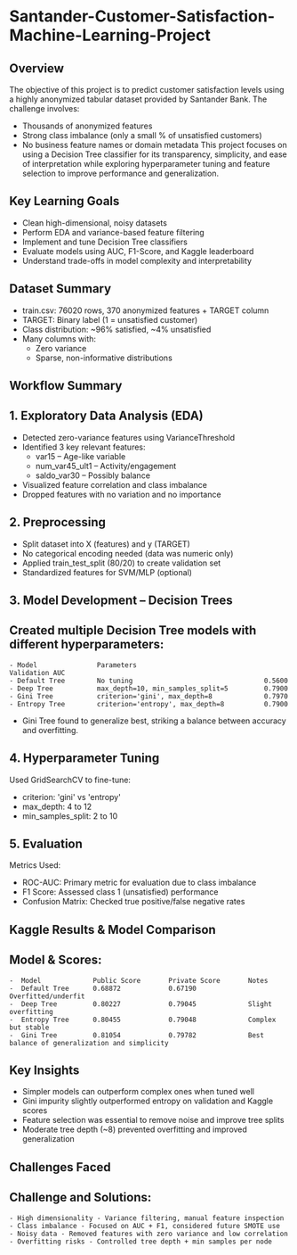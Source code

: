 # Santander-Customer-Satisfaction-Machine-Learning-Project

## Overview
The objective of this project is to predict customer satisfaction levels using a highly anonymized tabular dataset provided by Santander Bank. The challenge involves:
 - Thousands of anonymized features
 - Strong class imbalance (only a small % of unsatisfied customers)
 - No business feature names or domain metadata
This project focuses on using a Decision Tree classifier for its transparency, simplicity, and ease of interpretation while exploring hyperparameter tuning and feature selection to improve performance and generalization.

## Key Learning Goals
 - Clean high-dimensional, noisy datasets
 - Perform EDA and variance-based feature filtering
 - Implement and tune Decision Tree classifiers
 - Evaluate models using AUC, F1-Score, and Kaggle leaderboard
 - Understand trade-offs in model complexity and interpretability
   
## Dataset Summary
 - train.csv: 76020 rows, 370 anonymized features + TARGET column
 - TARGET: Binary label (1 = unsatisfied customer)
 - Class distribution: ~96% satisfied, ~4% unsatisfied
 - Many columns with:
    - Zero variance
    - Sparse, non-informative distributions
  
 ## Workflow Summary
 ## 1. Exploratory Data Analysis (EDA)
  - Detected zero-variance features using VarianceThreshold
  - Identified 3 key relevant features:
    - var15 – Age-like variable
    - num_var45_ult1 – Activity/engagement
    - saldo_var30 – Possibly balance
  - Visualized feature correlation and class imbalance
  - Dropped features with no variation and no importance
    
 ## 2. Preprocessing
  - Split dataset into X (features) and y (TARGET)
  - No categorical encoding needed (data was numeric only)
  - Applied train_test_split (80/20) to create validation set
  - Standardized features for SVM/MLP (optional)
    
 ## 3. Model Development – Decision Trees
   ## Created multiple Decision Tree models with different hyperparameters:
    - Model               Parameters                             Validation AUC
    - Default Tree        No tuning                                 0.5600
    - Deep Tree           max_depth=10, min_samples_split=5         0.7900
    - Gini Tree           criterion='gini', max_depth=8             0.7970
    - Entropy Tree        criterion='entropy', max_depth=8          0.7900
  - Gini Tree found to generalize best, striking a balance between accuracy and overfitting.
    
## 4. Hyperparameter Tuning
   Used GridSearchCV to fine-tune:
   - criterion: 'gini' vs 'entropy'
   - max_depth: 4 to 12
   - min_samples_split: 2 to 10
     
## 5. Evaluation
   Metrics Used:
  - ROC-AUC: Primary metric for evaluation due to class imbalance
  - F1 Score: Assessed class 1 (unsatisfied) performance
  - Confusion Matrix: Checked true positive/false negative rates
    
## Kaggle Results & Model Comparison
   ## Model & Scores:
    -  Model             Public Score       Private Score       Notes
    -  Default Tree      0.68872            0.67190             Overfitted/underfit
    -  Deep Tree         0.80227            0.79045             Slight overfitting
    -  Entropy Tree      0.80455            0.79048             Complex but stable
    -  Gini Tree         0.81054            0.79782             Best balance of generalization and simplicity

 ## Key Insights
   - Simpler models can outperform complex ones when tuned well
   - Gini impurity slightly outperformed entropy on validation and Kaggle scores
   - Feature selection was essential to remove noise and improve tree splits
   - Moderate tree depth (~8) prevented overfitting and improved generalization
     
 ## Challenges Faced
   ## Challenge and Solutions:
    - High dimensionality - Variance filtering, manual feature inspection
    - Class imbalance - Focused on AUC + F1, considered future SMOTE use
    - Noisy data - Removed features with zero variance and low correlation
    - Overfitting risks - Controlled tree depth + min samples per node






  








   




